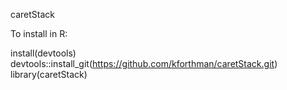 caretStack

To install in R:

install(devtools)
devtools::install_git(https://github.com/kforthman/caretStack.git)
library(caretStack)
